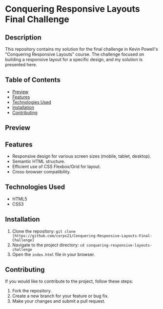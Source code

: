 # Conquering Responsive Layouts Final Challenge

## Description

This repository contains my solution for the final challenge in Kevin Powell's "Conquering Responsive Layouts" course. The challenge focused on building a responsive layout for a specific design, and my solution is presented here.

## Table of Contents

- [Preview](#preview)
- [Features](#features)
- [Technologies Used](#technologies-used)
- [Installation](#installation)
- [Contributing](#contributing)

## Preview



## Features

- Responsive design for various screen sizes (mobile, tablet, desktop).
- Semantic HTML structure.
- Efficient use of CSS Flexbox/Grid for layout.
- Cross-browser compatibility.

## Technologies Used

- HTML5
- CSS3

## Installation

1. Clone the repository: `git clone [https://github.com/corps21/Conquering-Responsive-Layouts-Final-Challenge]`
2. Navigate to the project directory: `cd conquering-responsive-layouts-challenge`
3. Open the `index.html` file in your browser.


## Contributing

If you would like to contribute to the project, follow these steps:

1. Fork the repository.
2. Create a new branch for your feature or bug fix.
3. Make your changes and submit a pull request.

